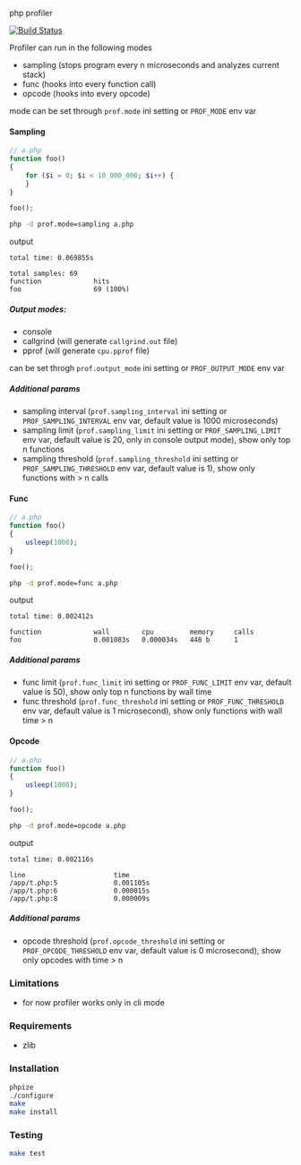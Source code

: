 php profiler

[![Build Status](https://github.com/vajexal/php-ext-prof/workflows/Build/badge.svg)](https://github.com/vajexal/php-ext-prof/actions)

Profiler can run in the following modes

- sampling (stops program every n microseconds and analyzes current stack)
- func (hooks into every function call)
- opcode (hooks into every opcode)

mode can be set through `prof.mode` ini setting or `PROF_MODE` env var

#### Sampling

```php
// a.php
function foo()
{
    for ($i = 0; $i < 10_000_000; $i++) {
    }
}

foo();
```

```bash
php -d prof.mode=sampling a.php
```

output

```
total time: 0.069855s

total samples: 69
function             hits
foo                  69 (100%)
```

##### Output modes:

- console
- callgrind (will generate `callgrind.out` file)
- pprof (will generate `cpu.pprof` file)

can be set throgh `prof.output_mode` ini setting or `PROF_OUTPUT_MODE` env var

##### Additional params

- sampling interval (`prof.sampling_interval` ini setting or `PROF_SAMPLING_INTERVAL` env var, default value is 1000 microseconds)
- sampling limit (`prof.sampling_limit` ini setting or `PROF_SAMPLING_LIMIT` env var, default value is 20, only in console output mode), show only top n functions
- sampling threshold (`prof.sampling_threshold` ini setting or `PROF_SAMPLING_THRESHOLD` env var, default value is 1), show only functions with > n calls

#### Func

```php
// a.php
function foo()
{
    usleep(1000);
}

foo();
```

```bash
php -d prof.mode=func a.php
```

output

```
total time: 0.002412s

function             wall        cpu         memory     calls
foo                  0.001083s   0.000034s   448 b      1
```

##### Additional params

- func limit (`prof.func_limit` ini setting or `PROF_FUNC_LIMIT` env var, default value is 50), show only top n functions by wall time
- func threshold (`prof.func_threshold` ini setting or `PROF_FUNC_THRESHOLD` env var, default value is 1 microsecond), show only functions with wall time > n

#### Opcode

```php
// a.php
function foo()
{
    usleep(1000);
}

foo();
```

```bash
php -d prof.mode=opcode a.php
```

output

```
total time: 0.002116s

line                      time
/app/t.php:5              0.001105s
/app/t.php:6              0.000015s
/app/t.php:8              0.000009s
```

##### Additional params

- opcode threshold (`prof.opcode_threshold` ini setting or `PROF_OPCODE_THRESHOLD` env var, default value is 0 microsecond), show only opcodes with time > n

### Limitations

- for now profiler works only in cli mode

### Requirements

- zlib

### Installation

```bash
phpize
./configure
make
make install
```

### Testing

```bash
make test
```
